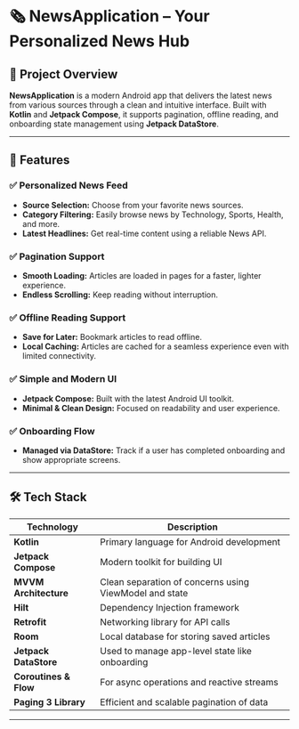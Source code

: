 # 🗞️ NewsApplication – Your Personalized News Hub

## 📌 Project Overview

**NewsApplication** is a modern Android app that delivers the latest news from various sources through a clean and intuitive interface. Built with **Kotlin** and **Jetpack Compose**, it supports pagination, offline reading, and onboarding state management using **Jetpack DataStore**.

---

## 🚀 Features

### ✅ Personalized News Feed
- **Source Selection:** Choose from your favorite news sources.  
- **Category Filtering:** Easily browse news by Technology, Sports, Health, and more.  
- **Latest Headlines:** Get real-time content using a reliable News API.

### ✅ Pagination Support
- **Smooth Loading:** Articles are loaded in pages for a faster, lighter experience.  
- **Endless Scrolling:** Keep reading without interruption.

### ✅ Offline Reading Support
- **Save for Later:** Bookmark articles to read offline.  
- **Local Caching:** Articles are cached for a seamless experience even with limited connectivity.

### ✅ Simple and Modern UI
- **Jetpack Compose:** Built with the latest Android UI toolkit.  
- **Minimal & Clean Design:** Focused on readability and user experience.

### ✅ Onboarding Flow
- **Managed via DataStore:** Track if a user has completed onboarding and show appropriate screens.

---

## 🛠️ Tech Stack

| Technology             | Description                                                  |
|------------------------|--------------------------------------------------------------|
| **Kotlin**             | Primary language for Android development                     |
| **Jetpack Compose**    | Modern toolkit for building UI                               |
| **MVVM Architecture**  | Clean separation of concerns using ViewModel and state       |
| **Hilt**               | Dependency Injection framework                               |
| **Retrofit**           | Networking library for API calls                             |
| **Room**               | Local database for storing saved articles                    |
| **Jetpack DataStore**  | Used to manage app-level state like onboarding               |
| **Coroutines & Flow**  | For async operations and reactive streams                    |
| **Paging 3 Library**   | Efficient and scalable pagination of data                    |

---

